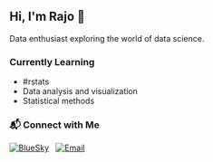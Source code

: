 ## Hi, I'm Rajo 👋
Data enthusiast exploring the world of data science.

### Currently Learning
- #rstats
- Data analysis and visualization
- Statistical methods

### 📬 Connect with Me

[![BlueSky](https://img.shields.io/badge/-Bluesky-1083fe?style=flat&logo=bluesky&logoColor=white&link=https://bsky.app/profile/rajodm.bsky.social)](https://bsky.app/profile/rajodm.bsky.social) &nbsp; [![Email](https://img.shields.io/badge/-Email-ea4335?style=flat&logo=gmail&logoColor=white)](mailto:rajoandry028@gmail.com)
